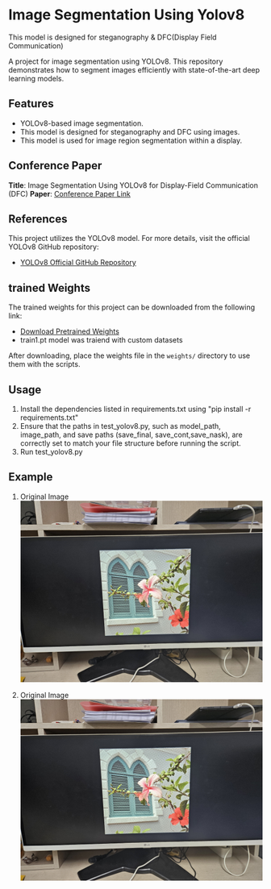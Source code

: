 # Image Segmentation Using Yolov8 
This model is designed for steganography & DFC(Display Field Communication)


A project for image segmentation using YOLOv8. This repository demonstrates how to segment images efficiently with state-of-the-art deep learning models.

## Features
- YOLOv8-based image segmentation.
- This model is designed for steganography and DFC using images.
- This model is used for image region segmentation within a display.

## Conference Paper
**Title**: Image Segmentation Using YOLOv8 for Display-Field Communication (DFC) 
**Paper**: [Conference Paper Link](https://ieeexplore.ieee.org/document/10774043)

## References
This project utilizes the YOLOv8 model. For more details, visit the official YOLOv8 GitHub repository:

- [YOLOv8 Official GitHub Repository](https://github.com/ultralytics/ultralytics)


## trained Weights

The trained weights for this project can be downloaded from the following link:

- [Download Pretrained Weights](https://drive.google.com/file/d/1MtDCr5guhAzoD9s4G-XIF445vmTzLTzg/view?usp=drive_link)
- train1.pt model was traiend with custom datasets

After downloading, place the weights file in the `weights/` directory to use them with the scripts.

## Usage
1. Install the dependencies listed in requirements.txt using "pip install -r requirements.txt"
2. Ensure that the paths in test_yolov8.py, such as model_path, image_path, and save paths (save_final, save_cont,save_nask), are correctly set to match your file structure before running the script.
3.  Run test_yolov8.py


## Example
1. Original Image
![Example Image](/example/1.jpg)

2. Original Image
![Example Image](/example/1.jpg)



